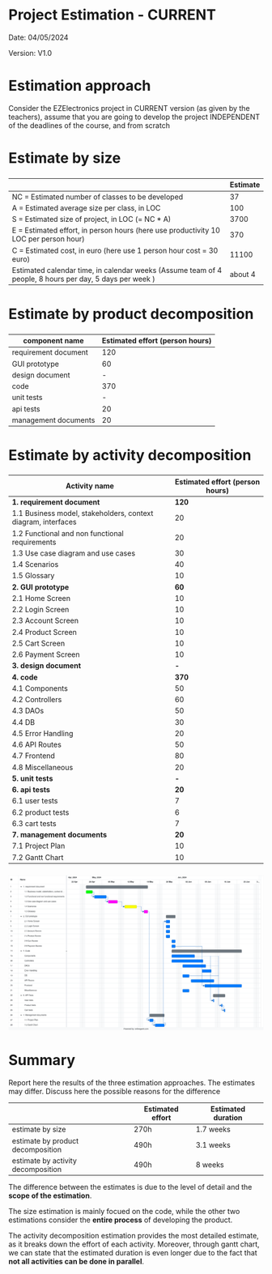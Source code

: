 # Project Estimation - CURRENT
Date: 04/05/2024

Version: V1.0

# Estimation approach
Consider the EZElectronics project in CURRENT version (as given by the teachers), assume that you are going to develop the project INDEPENDENT of the deadlines of the course, and from scratch
# Estimate by size
### 
|             | Estimate                        |             
| ----------- | ------------------------------- |  
| NC =  Estimated number of classes to be developed   |           37                |             
|  A = Estimated average size per class, in LOC       |             100               | 
| S = Estimated size of project, in LOC (= NC * A) | 3700 |
| E = Estimated effort, in person hours (here use productivity 10 LOC per person hour)  |      370                                |   
| C = Estimated cost, in euro (here use 1 person hour cost = 30 euro) | 11100 | 
| Estimated calendar time, in calendar weeks (Assume team of 4 people, 8 hours per day, 5 days per week ) |        about 4            |         

# Estimate by product decomposition
### 
|         component name    | Estimated effort (person hours)   |             
| ----------- | ------------------------------- | 
| requirement document  | 120 |
| GUI prototype | 60 |
| design document | -  |
| code | 370 |
| unit tests | - |
| api tests | 20 |
| management documents  | 20 |

# Estimate by activity decomposition
### 
|         Activity name    | Estimated effort (person hours)   |             
| ----------- | ------------------------------- | 
| **1. requirement document**  | **120** |
| 1.1 Business model, stakeholders, context diagram, interfaces | 20 |
| 1.2 Functional and non functional requirements | 20 |
| 1.3 Use case diagram and use cases | 30 |
| 1.4 Scenarios | 40 |
| 1.5 Glossary | 10 |
| **2. GUI prototype** | **60** |
| 2.1 Home Screen | 10 |
| 2.2 Login Screen | 10 |
| 2.3 Account Screen | 10 |
| 2.4 Product Screen | 10 |
| 2.5 Cart Screen | 10 |
| 2.6 Payment Screen | 10 |
| **3. design document** | **-** |
| **4. code** | **370** |
| 4.1 Components | 50 |
| 4.2 Controllers | 60 |
| 4.3 DAOs | 50 |
| 4.4 DB | 30 |
| 4.5 Error Handling | 20 |
| 4.6 API Routes | 50 |
| 4.7 Frontend | 80 |
| 4.8 Miscellaneous | 20 |
| **5. unit tests** | **-** |
| **6. api tests** | **20** |
| 6.1 user tests | 7 |
| 6.2 product tests | 6 |
| 6.3 cart tests | 7 |
| **7. management documents**  | **20** |
| 7.1 Project Plan | 10 |
| 7.2 Gantt Chart | 10 |

###
![gantt chart](/assets/gantt_V1.png)

# Summary

Report here the results of the three estimation approaches. The estimates may differ. Discuss here the possible reasons for the difference

|             | Estimated effort                        |   Estimated duration |          
| ----------- | ------------------------------- | ---------------|
| estimate by size | 270h | 1.7 weeks |
| estimate by product decomposition | 490h | 3.1 weeks |
| estimate by activity decomposition | 490h | 8 weeks |

The difference between the estimates is due to the level of detail and the **scope of the estimation**.

The size estimation is mainly focued on the code, while the other two estimations consider the **entire process** of developing the product. 

The activity decomposition estimation provides the most detailed estimate, as it breaks down the effort of each activity. Moreover, through gantt chart, we can state that the estimated duration is even longer due to the fact that **not all activities can be done in parallel**.



